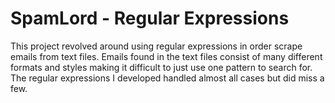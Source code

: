 # SpamLord - Regular Expressions

This project revolved around using regular expressions in order scrape emails from text files. Emails found in the text files consist of many different formats and styles making it difficult to just use one pattern to search for. The regular expressions I developed handled almost all cases but did miss a few.
